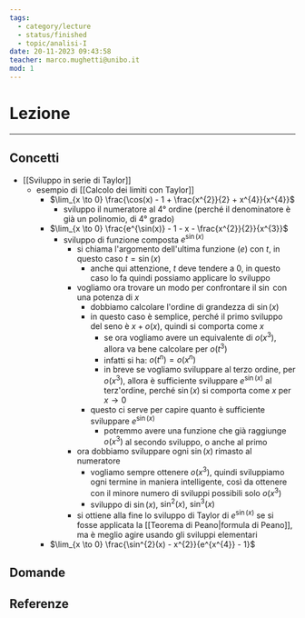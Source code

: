 ```yaml
---
tags:
  - category/lecture
  - status/finished
  - topic/analisi-I
date: 20-11-2023 09:43:58
teacher: marco.mughetti@unibo.it
mod: 1
---
```

# Lezione
---
## Concetti
- [[Sviluppo in serie di Taylor]]
	- esempio di [[Calcolo dei limiti con Taylor]]
		- $\lim_{x \to 0} \frac{\cos(x) - 1 + \frac{x^{2}}{2} + x^{4}}{x^{4}}$
			- sviluppo il numeratore al 4° ordine (perché il denominatore è già un polinomio, di 4° grado)
		- $\lim_{x \to 0} \frac{e^{\sin(x)} - 1 - x - \frac{x^{2}}{2}}{x^{3}}$
			- sviluppo di funzione composta $e^{\sin(x)}$
				- si chiama l'argomento dell'ultima funzione ($e$) con $t$, in questo caso $t = \sin(x)$
					- anche qui attenzione, $t$ deve tendere a 0, in questo caso lo fa quindi possiamo applicare lo sviluppo
				- vogliamo ora trovare un modo per confrontare il $\sin$ con una potenza di $x$
					- dobbiamo calcolare l'ordine di grandezza di $\sin(x)$
					- in questo caso è semplice, perché il primo sviluppo del seno è $x + o(x)$, quindi si comporta come $x$
						- se ora vogliamo avere un equivalente di $o(x^{3})$, allora va bene calcolare per $o(t^{3})$
						- infatti si ha: $o(t^{n}) = o(x^{n})$
						- in breve se vogliamo sviluppare al terzo ordine, per $o(x^{3})$, allora è sufficiente sviluppare $e^{\sin(x)}$ al terz'ordine, perché $\sin(x)$ si comporta come $x$ per $x \to 0$
					- questo ci serve per capire quanto è sufficiente sviluppare $e^{\sin(x)}$
						- potremmo avere una funzione che già raggiunge $o(x^{3})$ al secondo sviluppo, o anche al primo
				- ora dobbiamo sviluppare ogni $\sin(x)$ rimasto al numeratore
					- vogliamo sempre ottenere $o(x^{3})$, quindi sviluppiamo ogni termine in maniera intelligente, così da ottenere con il minore numero di sviluppi possibili solo $o(x^{3})$
					- sviluppo di $\sin(x)$, $\sin^{2}(x)$, $\sin^{3}(x)$
				- si ottiene alla fine lo sviluppo di Taylor di $e^{\sin(x)}$ se si fosse applicata la [[Teorema di Peano|formula di Peano]], ma è meglio agire usando gli sviluppi elementari
		- $\lim_{x \to 0} \frac{\sin^{2}(x) - x^{2}}{e^{x^{4}} - 1}$

## Domande

## Referenze

